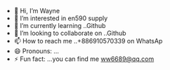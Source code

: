 - 👋 Hi, I’m Wayne
- 👀 I’m interested in en590 supply
- 🌱 I’m currently learning ..Github
- 💞️ I’m looking to collaborate on ..Github
- 📫 How to reach me ..+886910570339 on WhatsAp
- 😄 Pronouns: ...
- ⚡ Fun fact: ...you can find me ww6689@qq.com

<!---
en590/en590 is a ✨ special ✨ repository because its `README.md` (this file) appears on your GitHub profile.
You can click the Preview link to take a look at your changes.
--->
